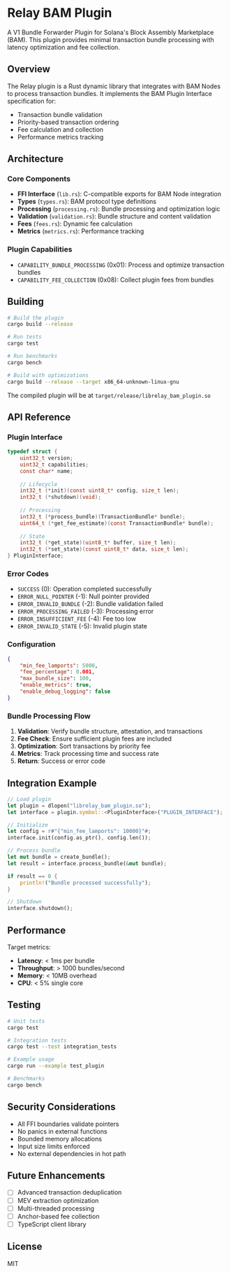 # Relay BAM Plugin

A V1 Bundle Forwarder Plugin for Solana's Block Assembly Marketplace (BAM). This plugin provides minimal transaction bundle processing with latency optimization and fee collection.

## Overview

The Relay plugin is a Rust dynamic library that integrates with BAM Nodes to process transaction bundles. It implements the BAM Plugin Interface specification for:

- Transaction bundle validation
- Priority-based transaction ordering
- Fee calculation and collection
- Performance metrics tracking

## Architecture

### Core Components

- **FFI Interface** (`lib.rs`): C-compatible exports for BAM Node integration
- **Types** (`types.rs`): BAM protocol type definitions
- **Processing** (`processing.rs`): Bundle processing and optimization logic
- **Validation** (`validation.rs`): Bundle structure and content validation
- **Fees** (`fees.rs`): Dynamic fee calculation
- **Metrics** (`metrics.rs`): Performance tracking

### Plugin Capabilities

- `CAPABILITY_BUNDLE_PROCESSING` (0x01): Process and optimize transaction bundles
- `CAPABILITY_FEE_COLLECTION` (0x08): Collect plugin fees from bundles

## Building

```bash
# Build the plugin
cargo build --release

# Run tests
cargo test

# Run benchmarks
cargo bench

# Build with optimizations
cargo build --release --target x86_64-unknown-linux-gnu
```

The compiled plugin will be at `target/release/librelay_bam_plugin.so`

## API Reference

### Plugin Interface

```c
typedef struct {
    uint32_t version;
    uint32_t capabilities;
    const char* name;
    
    // Lifecycle
    int32_t (*init)(const uint8_t* config, size_t len);
    int32_t (*shutdown)(void);
    
    // Processing
    int32_t (*process_bundle)(TransactionBundle* bundle);
    uint64_t (*get_fee_estimate)(const TransactionBundle* bundle);
    
    // State
    int32_t (*get_state)(uint8_t* buffer, size_t len);
    int32_t (*set_state)(const uint8_t* data, size_t len);
} PluginInterface;
```

### Error Codes

- `SUCCESS` (0): Operation completed successfully
- `ERROR_NULL_POINTER` (-1): Null pointer provided
- `ERROR_INVALID_BUNDLE` (-2): Bundle validation failed
- `ERROR_PROCESSING_FAILED` (-3): Processing error
- `ERROR_INSUFFICIENT_FEE` (-4): Fee too low
- `ERROR_INVALID_STATE` (-5): Invalid plugin state

### Configuration

```json
{
    "min_fee_lamports": 5000,
    "fee_percentage": 0.001,
    "max_bundle_size": 100,
    "enable_metrics": true,
    "enable_debug_logging": false
}
```

### Bundle Processing Flow

1. **Validation**: Verify bundle structure, attestation, and transactions
2. **Fee Check**: Ensure sufficient plugin fees are included
3. **Optimization**: Sort transactions by priority fee
4. **Metrics**: Track processing time and success rate
5. **Return**: Success or error code

## Integration Example

```rust
// Load plugin
let plugin = dlopen("librelay_bam_plugin.so");
let interface = plugin.symbol::<PluginInterface>("PLUGIN_INTERFACE");

// Initialize
let config = r#"{"min_fee_lamports": 10000}"#;
interface.init(config.as_ptr(), config.len());

// Process bundle
let mut bundle = create_bundle();
let result = interface.process_bundle(&mut bundle);

if result == 0 {
    println!("Bundle processed successfully");
}

// Shutdown
interface.shutdown();
```

## Performance

Target metrics:
- **Latency**: < 1ms per bundle
- **Throughput**: > 1000 bundles/second
- **Memory**: < 10MB overhead
- **CPU**: < 5% single core

## Testing

```bash
# Unit tests
cargo test

# Integration tests
cargo test --test integration_tests

# Example usage
cargo run --example test_plugin

# Benchmarks
cargo bench
```

## Security Considerations

- All FFI boundaries validate pointers
- No panics in external functions
- Bounded memory allocations
- Input size limits enforced
- No external dependencies in hot path

## Future Enhancements

- [ ] Advanced transaction deduplication
- [ ] MEV extraction optimization
- [ ] Multi-threaded processing
- [ ] Anchor-based fee collection
- [ ] TypeScript client library

## License

MIT